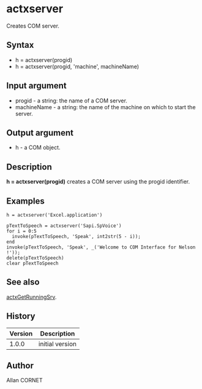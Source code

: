 

# actxserver

Creates COM server.

## Syntax

- h = actxserver(progid)
- h = actxserver(progid, 'machine', machineName)

## Input argument

 - progid - a string:  the name of a COM server.
 - machineName - a string: the name of the machine on which to start the server.

## Output argument

 - h - a COM object.

## Description


  <p><b>h = actxserver(progid)</b> creates a COM server using the progid identifier.</p>


## Examples

```Nelson
h = actxserver('Excel.application')
```
```Nelson
pTextToSpeech = actxserver('Sapi.SpVoice')
for i = 0:5
  invoke(pTextToSpeech, 'Speak', int2str(5 - i));
end
invoke(pTextToSpeech, 'Speak', _('Welcome to COM Interface for Nelson !'));
delete(pTextToSpeech)
clear pTextToSpeech
```

## See also

[actxGetRunningSrv](actxGetRunningSrv.md).
## History

|Version|Description|
|------|------|
|1.0.0|initial version|


## Author

Allan CORNET



